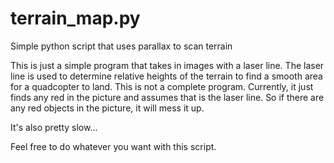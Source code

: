 terrain_map.py
==============

Simple python script that uses parallax to scan terrain

This is just a simple program that takes in images with a laser line.  The laser line is used to determine relative 
heights of the terrain to find a smooth area for a quadcopter to land.  This is not a complete program.  Currently,
it just finds any red in the picture and assumes that is the laser line.  So if there are any red objects in the 
picture, it will mess it up.

It's also pretty slow...


Feel free to do whatever you want with this script.
